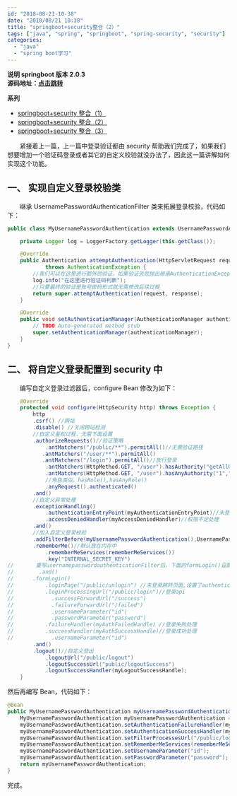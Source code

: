 ```yaml
---
id: "2018-08-21-10-38"
date: "2018/08/21 10:38"
title: "springboot+security整合（2）"
tags: ["java", "spring", "springboot", "spring-security", "security"]
categories:
  - "java"
  - "spring boot学习"
---
```


**说明 springboot 版本 2.0.3<br/>源码地址：[点击跳转](https://github.com/FleyX/demo-project/tree/master/springboot_spirngsecurity_demo)**

**系列**

- [springboot+security 整合（1）](https://blog.fleyx.com/blog/detail/2018-08-20-10-37)
- [springboot+security 整合（2）](https://blog.fleyx.com/blog/detail/2018-08-21-10-38)
- [springboot+security 整合（3）](https://blog.fleyx.com/blog/detail/2018-08-22-10-38)

&emsp;&emsp;紧接着上一篇，上一篇中登录验证都由 security 帮助我们完成了，如果我们想要增加一个验证码登录或者其它的自定义校验就没办法了，因此这一篇讲解如何实现这个功能。

## 一、 实现自定义登录校验类

&emsp;&emsp;继承 UsernamePasswordAuthenticationFilter 类来拓展登录校验，代码如下：

```java
public class MyUsernamePasswordAuthentication extends UsernamePasswordAuthenticationFilter{

	private Logger log = LoggerFactory.getLogger(this.getClass());

	@Override
	public Authentication attemptAuthentication(HttpServletRequest request, HttpServletResponse response)
			throws AuthenticationException {
		//我们可以在这里进行额外的验证，如果验证失败抛出继承AuthenticationException的自定义错误。
		log.info("在这里进行验证码判断");
        //只要最终的验证是账号密码形式就无需修改后续过程
		return super.attemptAuthentication(request, response);
	}

	@Override
	public void setAuthenticationManager(AuthenticationManager authenticationManager) {
		// TODO Auto-generated method stub
		super.setAuthenticationManager(authenticationManager);
	}
}
```

<!-- more -->

## 二、 将自定义登录配置到 security 中

&emsp;&emsp;编写自定义登录过滤器后，configure Bean 修改为如下：

```java
	@Override
	protected void configure(HttpSecurity http) throws Exception {
		http
		.csrf() //跨站
		.disable() //关闭跨站检测
        //自定义鉴权过程，无需下面设置
		.authorizeRequests()//验证策略
			.antMatchers("/public/**").permitAll()//无需验证路径
           .antMatchers("/user/**").permitAll()
           .antMatchers("/login").permitAll()//放行登录
			.antMatchers(HttpMethod.GET, "/user").hasAuthority("getAllUser")//拥有权限才可访问
			.antMatchers(HttpMethod.GET, "/user").hasAnyAuthority("1","2")//拥有任一权限即可访问
			//角色类似，hasRole(),hasAnyRole()
			.anyRequest().authenticated()
		.and()
        //自定义异常处理
		.exceptionHandling()
            .authenticationEntryPoint(myAuthenticationEntryPoint)//未登录处理
			.accessDeniedHandler(myAccessDeniedHandler)//权限不足处理
		.and()
        //加入自定义登录校验
        .addFilterBefore(myUsernamePasswordAuthentication(),UsernamePasswordAuthenticationFilter.class)
        .rememberMe()//默认放在内存中
            .rememberMeServices(rememberMeServices())
            .key("INTERNAL_SECRET_KEY")
//       重写usernamepasswordauthenticationFilter后，下面的formLogin()设置将失效，需要手动设置到个性化过滤器中
//        .and()
//		.formLogin()
//			.loginPage("/public/unlogin") //未登录跳转页面,设置了authenticationentrypoint后无需设置未登录跳转页面
//			.loginProcessingUrl("/public/login")//登录api
//            .successForwardUrl("/success")
//            .failureForwardUrl("/failed")
//            .usernameParameter("id")
//            .passwordParameter("password")
//			.failureHandler(myAuthFailedHandle) //登录失败处理
//			.successHandler(myAuthSuccessHandle)//登录成功处理
//            .usernameParameter("id")
		.and()
		.logout()//自定义登出
			.logoutUrl("/public/logout")
            .logoutSuccessUrl("public/logoutSuccess")
			.logoutSuccessHandler(myLogoutSuccessHandle);
	}
```

然后再编写 Bean，代码如下：

```java
@Bean
public MyUsernamePasswordAuthentication myUsernamePasswordAuthentication(){
    MyUsernamePasswordAuthentication myUsernamePasswordAuthentication = new MyUsernamePasswordAuthentication();
    myUsernamePasswordAuthentication.setAuthenticationFailureHandler(myAuthFailedHandle); //设置登录失败处理类
    myUsernamePasswordAuthentication.setAuthenticationSuccessHandler(myAuthSuccessHandle);//设置登录成功处理类
    myUsernamePasswordAuthentication.setFilterProcessesUrl("/public/login");
    myUsernamePasswordAuthentication.setRememberMeServices(rememberMeServices()); //设置记住我
    myUsernamePasswordAuthentication.setUsernameParameter("id");
    myUsernamePasswordAuthentication.setPasswordParameter("password");
    return myUsernamePasswordAuthentication;
}
```

完成。


